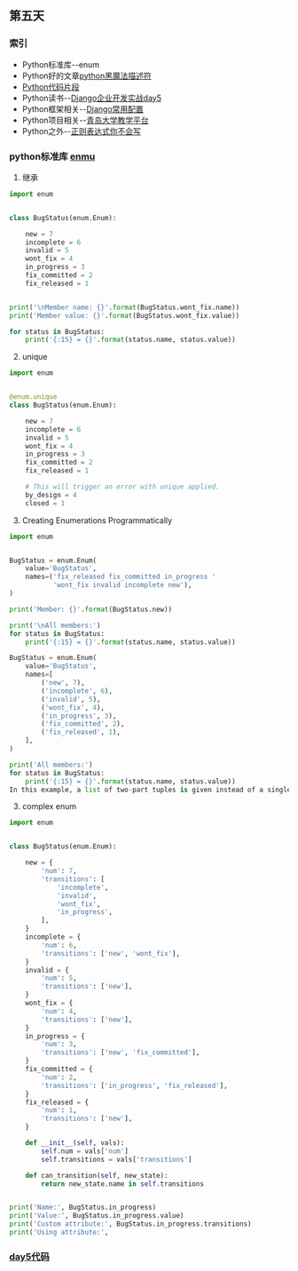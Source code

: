 ## 第五天
### 索引
- Python标准库--enum
- Python好的文章[python黑魔法描述符](https://www.jishuyiliu.com/archives/311.html)
- [Python代码片段](day5.py)
- Python读书--[Django企业开发实战day5](http://product.dangdang.com/26509799.html)
- Python框架相关--[Django常用配置](http://www.ziawang.com/article/169/)
- Python项目相关--[青岛大学教学平台](https://github.com/yihong0618/OnlineJudge)
- Python之外--[正则表达式你不会写](https://juejin.im/post/5b96a8e2e51d450e6a2de115)
### python标准库 [enmu](https://pymotw.com/3/enum/index.html)
1. 继承
```python
import enum


class BugStatus(enum.Enum):

    new = 7
    incomplete = 6
    invalid = 5
    wont_fix = 4
    in_progress = 3
    fix_committed = 2
    fix_released = 1


print('\nMember name: {}'.format(BugStatus.wont_fix.name))
print('Member value: {}'.format(BugStatus.wont_fix.value))

for status in BugStatus:
    print('{:15} = {}'.format(status.name, status.value))
```
2. unique
```python
import enum


@enum.unique
class BugStatus(enum.Enum):

    new = 7
    incomplete = 6
    invalid = 5
    wont_fix = 4
    in_progress = 3
    fix_committed = 2
    fix_released = 1

    # This will trigger an error with unique applied.
    by_design = 4
    closed = 1
```
3. Creating Enumerations Programmatically
```python
import enum


BugStatus = enum.Enum(
    value='BugStatus',
    names=('fix_released fix_committed in_progress '
           'wont_fix invalid incomplete new'),
)

print('Member: {}'.format(BugStatus.new))

print('\nAll members:')
for status in BugStatus:
    print('{:15} = {}'.format(status.name, status.value))

BugStatus = enum.Enum(
    value='BugStatus',
    names=[
        ('new', 7),
        ('incomplete', 6),
        ('invalid', 5),
        ('wont_fix', 4),
        ('in_progress', 3),
        ('fix_committed', 2),
        ('fix_released', 1),
    ],
)

print('All members:')
for status in BugStatus:
    print('{:15} = {}'.format(status.name, status.value))
In this example, a list of two-part tuples is given instead of a single string containing

```
3. complex enum
```python
import enum


class BugStatus(enum.Enum):

    new = {
        'num': 7,
        'transitions': [
            'incomplete',
            'invalid',
            'wont_fix',
            'in_progress',
        ],
    }
    incomplete = {
        'num': 6,
        'transitions': ['new', 'wont_fix'],
    }
    invalid = {
        'num': 5,
        'transitions': ['new'],
    }
    wont_fix = {
        'num': 4,
        'transitions': ['new'],
    }
    in_progress = {
        'num': 3,
        'transitions': ['new', 'fix_committed'],
    }
    fix_committed = {
        'num': 2,
        'transitions': ['in_progress', 'fix_released'],
    }
    fix_released = {
        'num': 1,
        'transitions': ['new'],
    }

    def __init__(self, vals):
        self.num = vals['num']
        self.transitions = vals['transitions']

    def can_transition(self, new_state):
        return new_state.name in self.transitions


print('Name:', BugStatus.in_progress)
print('Value:', BugStatus.in_progress.value)
print('Custom attribute:', BugStatus.in_progress.transitions)
print('Using attribute:',
```
### [day5代码](day5.py)
